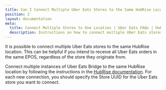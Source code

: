 ```yaml
---
title: Can I Connect Multiple Uber Eats Stores to the Same HubRise Location?
position: 2
layout: documentation
meta:
  title: Connect Multiple Stores to One Location | Uber Eats FAQs | HubRise
  description: Instructions on how to connect multiple Uber Eats stores with the same HubRise location.
---
```


It is possible to connect multiple Uber Eats stores to the same HubRise location. This can be helpful if you intend to receive all Uber Eats orders in the same EPOS, regardless of the store they originate from.

Connect multiple instances of Uber Eats Bridge to the same HubRise location by following the instructions in the [HubRise documentation](/docs/faqs/connect-multiple-instances-same-app/). For each new connection, you should specify the Store UUID for the Uber Eats store you want to connect.
